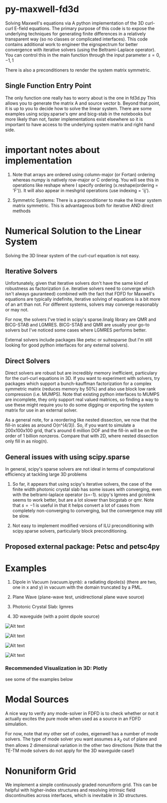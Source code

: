# py-maxwell-fd3d
Solving Maxwell's equations via A python implementation of the 3D curl-curl E-field equations. The primary purpose of this code is to expose the underlying techniques for generating finite differences in a relatively transparent way (so no classes or complicated interfaces). This code contains additional work to engineer the eignspectrum for better convergence with iterative solvers (using the Beltrami-Laplace operator). You can control this in the main function through the input parameter $s = {0,-1,1}$

There is also a preconditioners to render the system matrix symmetric.

## Single Function Entry Point
The only function one really has to worry about is the one in fd3d.py This allows you to generate the matrix A and source vector b. Beyond that point, it is up to you to decide how to solve the linear system. There are some examples using scipy.sparse's qmr and bicg-stab in the notebooks but more likely than not, faster implementations exist elsewhere so it is important to have access to the underlying system matrix and right hand side. 

# important notes about implementation
1. Note that arrays are ordered using column-major (or Fortan) ordering whereas numpy is natively row-major or C ordering. You will see this in operations like reshape where I specify ordering (x.reshape(ordering = 'F')). It will also appear in meshgrid operations (use indexing = 'ij'). 

2. Symmetric Systems: There is a preconditioner to make the linear system matrix symmetric. This is advantageous both for iterative AND direct methods

# Numerical Solution to the Linear System
Solving the 3D linear system of the curl-curl equation is not easy. 


## Iterative Solvers
Unfortunately, given that iterative solvers don't have the same kind of robustness as factorization (i.e. iterative solvers need to converge which isn't always gauranteed) combined with the fact that FDFD for Maxwell's equations are typically indefinite, iterative solving of equations is a bit more of an art than not. For different systems, solvers may converge reasonably or may not. 

For now, the solvers I've tried in scipy's sparse.linalg library are QMR and BICG-STAB and LGMRES. BICG-STAB and QMR are usually your go-to solvers but I've noticed some cases where LGMRES performs better.

External solvers include packages like petsc or suitesparse (but I'm still looking for good python interfaces for any external solvers).

## Direct Solvers
Direct solvers are robust but are incredibly memory inefficient, particulary for the curl-curl equations in 3D. If you want to experiment with solvers, try packages which support a bunch-kauffman factorization for a complex symmetric matrix (reduces memory by 50%) and also use block low rank compression (i.e. MUMPS). Note that existing python interfaces to MUMPS are incomplete, they only support real valued matrices, so finding a way to use these might require you to do some digging or exporting the system matrix for use in an external solver.

As a general note, for a reordering like nested dissection, we now that the fill-in scales as around O(n^(4/3)). So, if you want to simulate a 200x100x100 grid, that's around 6 million DOF and the fill-in will be on the order of 1 billion nonzeros. Compare that with 2D, where nested dissection only fill in as nlog(n).

## General issues with using scipy.sparse
In general, scipy's sparse solvers are not ideal in terms of computational efficiency at tackling large 3D problems

1. So far, it appears that using scipy's iterative solvers, the case of the finite width photonic crystal slab has some issues with converging, even with the beltrami-laplace operator (s=-1). scipy's lgmres and gcrotmk seems to work better, but are a lot slower than bicgstab or qmr. Note that $s=-1$ is useful in that it helps convert a lot of cases from completely non-converging to converging, but the convergence may still be slow.

3. Not easy to implement modified versions of ILU preconditioning with scipy.sparse solvers, particularly block preconditioning.

## Proposed external package: Petsc and petsc4py


# Examples

1. Dipole in Vacuum (vacuum.ipynb): a radiating dipole(s) (there are two, one in x and y) in vacuum with the domain truncated by a PML.

2. Plane Wave (plane-wave test, unidirectional plane wave source)

3. Photonic Crystal Slab: lgmres

4. 3D waveguide (with a point dipole source)

![Alt text](./img/vacuum_slices.png?raw=true "Title")

![Alt text](./img/phc_slab_slices.png?raw=true "Title")

![Alt text](./img/cylindrical_waveguide_Ex.png?raw=true "Title")

![Alt text](./img/3d_waveguide_abs_slice.png?raw=true "Title")



### Recommended Visualization in 3D: Plotly
see some of the examples below

# Modal Sources
A nice way to verify any mode-solver in FDFD is to check whether or not it actually excites the pure mode when used as a source in an FDFD simulation.

For now, note that my other set of codes, eigenwell has a number of mode solvers. The type of mode solver you want assumes a $k_z$ out of plane and then allows 2 dimensional variation in the other two directions (Note that the TE-TM mode solvers do not apply for the 3D waveguide case!)


# Nonuniform Grid
We implement a simple continuously graded nonuniform grid. This can be helpful with higher-index structures and resolving intrinsic field discontinuities across interfaces, which is inevitable in 3D structures.
